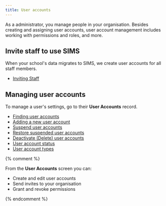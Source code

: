 ```yaml
---
title: User accounts
---
```


As a administrator, you manage people in your organisation. Besides creating and assigning user accounts, user account management includes working with permissions and roles, and more.

## Invite staff to use SIMS

When your school's data migrates to SIMS, we create user accounts for all staff members.

* [Inviting Staff](invite)

## Managing user accounts

To manage a user's settings, go to their **User Accounts** record.

* [Finding user accounts](find)
* [Adding a new user account](add)
* [Suspend user accounts](suspend)
* [Restore suspended user accounts](restore)
* [Deactivate (Delete) user accounts](remove)
* [User account status](status)
* [User account types](types)

{% comment %}

From the **User Accounts** screen you can:

* Create and edit user accounts
* Send invites to your organisation
* Grant and revoke permissions

{% endcomment %}
